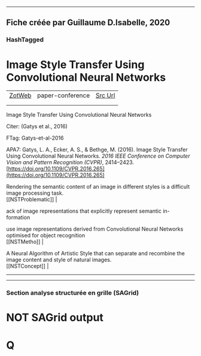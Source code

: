 
----
Fiche créée par Guillaume D.Isabelle, 2020 
---- 

### HashTagged 





# Image Style Transfer Using Convolutional Neural Networks
|       |       |       |
|  ---  |  ---  |  ---  |
|   [ZotWeb](http://zotero.org/users/180474/items/2VVHJTIA)    | paper-conference      | [Src Url](http://ieeexplore.ieee.org/document/7780634/)      |
|       |       |       |
|       |       |       |

Image Style Transfer Using Convolutional Neural Networks



Citer: (Gatys et al., 2016)

FTag: Gatys-et-al-2016

APA7: Gatys, L. A., Ecker, A. S., & Bethge, M. (2016). Image Style Transfer Using Convolutional Neural Networks. _2016 IEEE Conference on Computer Vision and Pattern Recognition (CVPR)_, 2414–2423. [https://doi.org/10.1109/CVPR.2016.265](https://doi.org/10.1109/CVPR.2016.265)



Rendering the semantic content of an image in different styles is a difficult image processing task.  
  [[NSTProblematic]] | 



ack of image representations that explicitly represent semantic in- formation



use image representations derived from Convolutional Neural Networks optimised for object recognition  
  [[NSTMetho]] | 



A Neural Algorithm of Artistic Style that can separate and recombine the image content and style of natural images.  
  [[NSTConcept]] | 






----

----



### Section analyse structurée en grille (SAGrid)


# NOT SAGrid output

# Q

